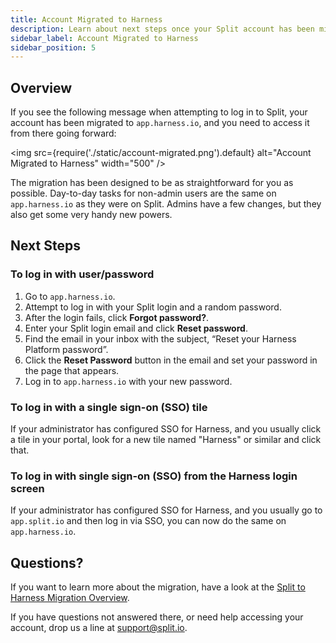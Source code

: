 ```yaml
---
title: Account Migrated to Harness
description: Learn about next steps once your Split account has been migrated to Harness.
sidebar_label: Account Migrated to Harness
sidebar_position: 5
---
```


## Overview

If you see the following message when attempting to log in to Split, your account has been migrated to `app.harness.io`, and you need to access it from there going forward:

<img src={require('./static/account-migrated.png').default} alt="Account Migrated to Harness" width="500" />

The migration has been designed to be as straightforward for you as possible. Day-to-day tasks for non-admin users are the same on `app.harness.io` as they were on Split. Admins have a few changes, but they also get some very handy new powers.

## Next Steps

### To log in with user/password

1. Go to `app.harness.io`.
1. Attempt to log in with your Split login and a random password.
1. After the login fails, click **Forgot password?**.
1. Enter your Split login email and click **Reset password**.
1. Find the email in your inbox with the subject, “Reset your Harness Platform password”.
1. Click the **Reset Password** button in the email and set your password in the page that appears.
1. Log in to `app.harness.io` with your new password.

### To log in with a single sign-on (SSO) tile

If your administrator has configured SSO for Harness, and you usually click a tile in your portal, look for a new tile named "Harness" or similar and click that.

### To log in with single sign-on (SSO) from the Harness login screen

If your administrator has configured SSO for Harness, and you usually go to `app.split.io` and then log in via SSO, you can now do the same on `app.harness.io`.

## Questions?

If you want to learn more about the migration, have a look at the [Split to Harness Migration Overview](/docs/feature-management-experimentation/split-to-harness).

If you have questions not answered there, or need help accessing your account, drop us a line at support@split.io.
